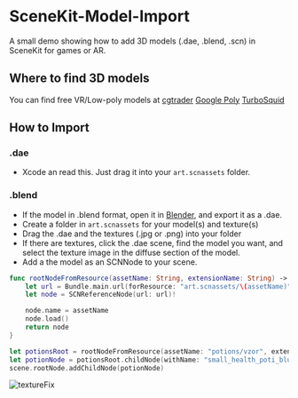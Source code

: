 # SceneKit-Model-Import
A small demo showing how to add 3D models (.dae, .blend, .scn) in SceneKit for games or AR.

## Where to find 3D models
You can find free VR/Low-poly models at
[cgtrader](https://www.cgtrader.com/free-3d-models?polygons=lt_5k&low_poly=1)
[Google Poly](https://poly.google.com/)
[TurboSquid](https://www.turbosquid.com/Search/3D-Models/free)

## How to Import

### .dae
- Xcode an read this. Just drag it into your `art.scnassets` folder.

### .blend
- If the model in .blend format, open it in [Blender](https://www.blender.org/), and export it as a .dae.
- Create a folder in `art.scnassets`  for your model(s) and texture(s)
- Drag the .dae and the textures (.jpg or .png) into your folder
- If there are textures, click the .dae scene, find the model you want, and select the texture image in the diffuse section of the model.
- Add a the model as an SCNNode to your scene.

```swift
func rootNodeFromResource(assetName: String, extensionName: String) -> SCNNode {
    let url = Bundle.main.url(forResource: "art.scnassets/\(assetName)", withExtension: extensionName)!
    let node = SCNReferenceNode(url: url)!

    node.name = assetName
    node.load()
    return node
}

let potionsRoot = rootNodeFromResource(assetName: "potions/vzor", extensionName: "dae")
let potionNode = potionsRoot.childNode(withName: "small_health_poti_blue", recursively: true)!
scene.rootNode.addChildNode(potionNode)
```
![textureFix]

[textureFix]: https://github.com/p-sun/SceneKit-Model-Import/blob/master/Images/fix_dae_textures.png
